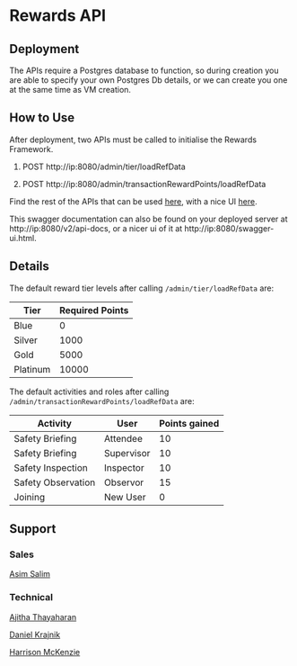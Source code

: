 # Rewards API

## Deployment

The APIs require a Postgres database to function, so during creation you are able to specify your own Postgres Db details, or we can create you one at the same time as VM creation.

## How to Use

After deployment, two APIs must be called to initialise the Rewards Framework.

1. POST http://ip:8080/admin/tier/loadRefData

2. POST http://ip:8080/admin/transactionRewardPoints/loadRefData

Find the rest of the APIs that can be used [here](./api-docs.json), with a nice UI [here](./docs.html).

This swagger documentation can also be found on your deployed server at http://ip:8080/v2/api-docs, or a nicer ui of it at http://ip:8080/swagger-ui.html.

## Details

The default reward tier levels after calling `/admin/tier/loadRefData` are:

| Tier     | Required Points |
| -------- | --------------- |
| Blue     | 0               |
| Silver   | 1000            |
| Gold     | 5000            |
| Platinum | 10000           |

The default activities and roles after calling `/admin/transactionRewardPoints/loadRefData` are:

| Activity           | User       | Points gained |
| ------------------ | ---------- | ------------- |
| Safety Briefing    | Attendee   | 10            |
| Safety Briefing    | Supervisor | 10            |
| Safety Inspection  | Inspector  | 10            |
| Safety Observation | Observor   | 15            |
| Joining            | New User   | 0             |

## Support

### Sales

[Asim Salim](mailto:Asim.Salim@bcstechnology.com.au)

### Technical

[Ajitha Thayaharan](mailto:Ajitha.Thayaharan@bcstechnology.com.au)

[Daniel Krajnik](mailto:Daniel.Krajnik@bcstechnology.com.au)

[Harrison McKenzie](mailto:Harrison.Mckenzie@bcstechnology.com.au)
